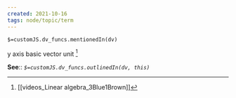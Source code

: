 ```yaml
---
created: 2021-10-16
tags: node/topic/term
---
```

`$=customJS.dv_funcs.mentionedIn(dv)`


y axis basic vector unit [^1]

**See**::
*`$=customJS.dv_funcs.outlinedIn(dv, this)`*

[^1]: [[videos_Linear algebra_3Blue1Brown]]


